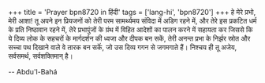 +++
title = 'Prayer bpn8720 in हिंदी'
tags = ['lang-hi', 'bpn8720']
+++
हे मेरे प्रभो, मेरी आशा! तू अपने इन प्रियजनों को तेरी परम सामर्थ्यमय संविदा में अडिग रहने में, और तेरे इस प्रकटित धर्म के प्रति निष्ठावान रहने में, तेरे प्रभापुंजों के ग्रंथ में विहित आदेशों का पालन करने में सहायता कर जिससे कि ये दिव्य लोक के सहचरों के मार्गदर्शन की ध्वजा और दीपक बन सकें, तेरी अनन्त प्रभा के निर्झर स्रोत और सच्चा पथ दिखाने वाले वे तारक बन सकेंं, जो उस दिव्य गगन से जगमगाते हैं। निश्चय ही तू अजेय, सर्वसमर्थ, सर्वशक्तिमान् है।

-- Abdu'l-Bahá
